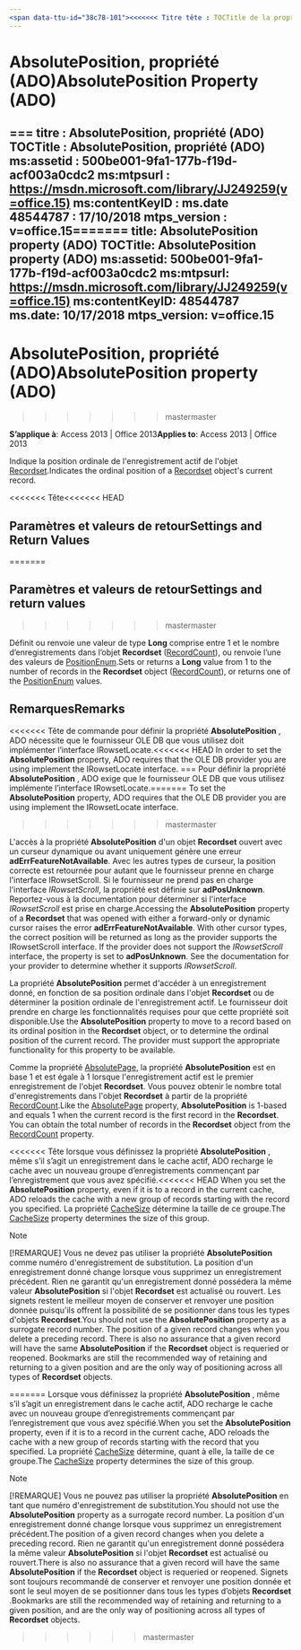 ```yaml
---
<span data-ttu-id="38c78-101"><<<<<<< Titre tête : TOCTitle de la propriété AbsolutePosition (ADO) : ms:assetid de la propriété AbsolutePosition (ADO) : 500be001-9fa1-177b-f19d-acf003a0cdc2 ms:mtpsurl : https://msdn.microsoft.com/library/JJ249259(v=office.15) ms:contentKeyID : ms.date 48544787 : mtps_ 18/09/2015 version : v=office.15</span><span class="sxs-lookup"><span data-stu-id="38c78-101"><<<<<<< HEAD title: AbsolutePosition Property (ADO) TOCTitle: AbsolutePosition Property (ADO) ms:assetid: 500be001-9fa1-177b-f19d-acf003a0cdc2 ms:mtpsurl: https://msdn.microsoft.com/library/JJ249259(v=office.15) ms:contentKeyID: 48544787 ms.date: 09/18/2015 mtps_version: v=office.15</span></span>
---
```


# <a name="absoluteposition-property-ado"></a><span data-ttu-id="38c78-102">AbsolutePosition, propriété (ADO)</span><span class="sxs-lookup"><span data-stu-id="38c78-102">AbsolutePosition Property (ADO)</span></span>

<span data-ttu-id="38c78-103">=== titre : AbsolutePosition, propriété (ADO) TOCTitle : AbsolutePosition, propriété (ADO) ms:assetid : 500be001-9fa1-177b-f19d-acf003a0cdc2 ms:mtpsurl : https://msdn.microsoft.com/library/JJ249259(v=office.15) ms:contentKeyID : ms.date 48544787 : 17/10/2018 mtps_version : v=office.15</span><span class="sxs-lookup"><span data-stu-id="38c78-103">======= title: AbsolutePosition property (ADO) TOCTitle: AbsolutePosition property (ADO) ms:assetid: 500be001-9fa1-177b-f19d-acf003a0cdc2 ms:mtpsurl: https://msdn.microsoft.com/library/JJ249259(v=office.15) ms:contentKeyID: 48544787 ms.date: 10/17/2018 mtps_version: v=office.15</span></span>
---

# <a name="absoluteposition-property-ado"></a><span data-ttu-id="38c78-104">AbsolutePosition, propriété (ADO)</span><span class="sxs-lookup"><span data-stu-id="38c78-104">AbsolutePosition property (ADO)</span></span>
>>>>>>> <span data-ttu-id="38c78-105">master</span><span class="sxs-lookup"><span data-stu-id="38c78-105">master</span></span>

<span data-ttu-id="38c78-106">**S’applique à**: Access 2013 | Office 2013</span><span class="sxs-lookup"><span data-stu-id="38c78-106">**Applies to**: Access 2013 | Office 2013</span></span>

<span data-ttu-id="38c78-107">Indique la position ordinale de l'enregistrement actif de l'objet [Recordset](recordset-object-ado.md).</span><span class="sxs-lookup"><span data-stu-id="38c78-107">Indicates the ordinal position of a [Recordset](recordset-object-ado.md) object's current record.</span></span>

<span data-ttu-id="38c78-108"><<<<<<< Tête</span><span class="sxs-lookup"><span data-stu-id="38c78-108"><<<<<<< HEAD</span></span>
## <a name="settings-and-return-values"></a><span data-ttu-id="38c78-109">Paramètres et valeurs de retour</span><span class="sxs-lookup"><span data-stu-id="38c78-109">Settings and Return Values</span></span>
=======
## <a name="settings-and-return-values"></a><span data-ttu-id="38c78-110">Paramètres et valeurs de retour</span><span class="sxs-lookup"><span data-stu-id="38c78-110">Settings and return values</span></span>
>>>>>>> <span data-ttu-id="38c78-111">master</span><span class="sxs-lookup"><span data-stu-id="38c78-111">master</span></span>

<span data-ttu-id="38c78-112">Définit ou renvoie une valeur de type **Long** comprise entre 1 et le nombre d’enregistrements dans l’objet **Recordset** ([RecordCount](recordcount-property-ado.md)), ou renvoie l’une des valeurs de [PositionEnum](positionenum.md).</span><span class="sxs-lookup"><span data-stu-id="38c78-112">Sets or returns a **Long** value from 1 to the number of records in the **Recordset** object ([RecordCount](recordcount-property-ado.md)), or returns one of the [PositionEnum](positionenum.md) values.</span></span>

## <a name="remarks"></a><span data-ttu-id="38c78-113">Remarques</span><span class="sxs-lookup"><span data-stu-id="38c78-113">Remarks</span></span>

<span data-ttu-id="38c78-114"><<<<<<< Tête de commande pour définir la propriété **AbsolutePosition** , ADO nécessite que le fournisseur OLE DB que vous utilisez doit implémenter l’interface IRowsetLocate.</span><span class="sxs-lookup"><span data-stu-id="38c78-114"><<<<<<< HEAD In order to set the **AbsolutePosition** property, ADO requires that the OLE DB provider you are using implement the IRowsetLocate interface.</span></span>
<span data-ttu-id="38c78-115">=== Pour définir la propriété **AbsolutePosition** , ADO exige que le fournisseur OLE DB que vous utilisez implémente l’interface IRowsetLocate.</span><span class="sxs-lookup"><span data-stu-id="38c78-115">======= To set the **AbsolutePosition** property, ADO requires that the OLE DB provider you are using implement the IRowsetLocate interface.</span></span>
>>>>>>> <span data-ttu-id="38c78-116">master</span><span class="sxs-lookup"><span data-stu-id="38c78-116">master</span></span>

<span data-ttu-id="38c78-p102">L'accès à la propriété **AbsolutePosition** d'un objet **Recordset** ouvert avec un curseur dynamique ou avant uniquement génère une erreur **adErrFeatureNotAvailable**. Avec les autres types de curseur, la position correcte est retournée pour autant que le fournisseur prenne en charge l'interface IRowsetScroll. Si le fournisseur ne prend pas en charge l'interface *IRowsetScroll*, la propriété est définie sur **adPosUnknown**. Reportez-vous à la documentation pour déterminer si l'interface *IRowsetScroll* est prise en charge.</span><span class="sxs-lookup"><span data-stu-id="38c78-p102">Accessing the **AbsolutePosition** property of a **Recordset** that was opened with either a forward-only or dynamic cursor raises the error **adErrFeatureNotAvailable**. With other cursor types, the correct position will be returned as long as the provider supports the IRowsetScroll interface. If the provider does not support the *IRowsetScroll* interface, the property is set to **adPosUnknown**. See the documentation for your provider to determine whether it supports *IRowsetScroll*.</span></span>

<span data-ttu-id="38c78-p103">La propriété **AbsolutePosition** permet d'accéder à un enregistrement donné, en fonction de sa position ordinale dans l'objet **Recordset** ou de déterminer la position ordinale de l'enregistrement actif. Le fournisseur doit prendre en charge les fonctionnalités requises pour que cette propriété soit disponible.</span><span class="sxs-lookup"><span data-stu-id="38c78-p103">Use the **AbsolutePosition** property to move to a record based on its ordinal position in the **Recordset** object, or to determine the ordinal position of the current record. The provider must support the appropriate functionality for this property to be available.</span></span>

<span data-ttu-id="38c78-p104">Comme la propriété [AbsolutePage](absolutepage-property-ado.md), la propriété **AbsolutePosition** est en base 1 et est égale à 1 lorsque l'enregistrement actif est le premier enregistrement de l'objet **Recordset**. Vous pouvez obtenir le nombre total d'enregistrements dans l'objet **Recordset** à partir de la propriété [RecordCount](recordcount-property-ado.md).</span><span class="sxs-lookup"><span data-stu-id="38c78-p104">Like the [AbsolutePage](absolutepage-property-ado.md) property, **AbsolutePosition** is 1-based and equals 1 when the current record is the first record in the **Recordset**. You can obtain the total number of records in the **Recordset** object from the [RecordCount](recordcount-property-ado.md) property.</span></span>

<span data-ttu-id="38c78-125"><<<<<<< Tête lorsque vous définissez la propriété **AbsolutePosition** , même s’il s’agit un enregistrement dans le cache actif, ADO recharge le cache avec un nouveau groupe d’enregistrements commençant par l’enregistrement que vous avez spécifié.</span><span class="sxs-lookup"><span data-stu-id="38c78-125"><<<<<<< HEAD When you set the **AbsolutePosition** property, even if it is to a record in the current cache, ADO reloads the cache with a new group of records starting with the record you specified.</span></span> <span data-ttu-id="38c78-126">La propriété [CacheSize](cachesize-property-ado.md) détermine la taille de ce groupe.</span><span class="sxs-lookup"><span data-stu-id="38c78-126">The [CacheSize](cachesize-property-ado.md) property determines the size of this group.</span></span>


> [!NOTE]
> <a name="pyou-should-not-use-the-strongabsolutepositionstrong-property-as-a-surrogate-record-number-the-position-of-a-given-record-changes-when-you-delete-a-preceding-record-there-is-also-no-assurance-that-a-given-record-will-have-the-same-strongabsolutepositionstrong-if-the-strongrecordsetstrong-object-is-requeried-or-reopened-bookmarks-are-still-the-recommended-way-of-retaining-and-returning-to-a-given-position-and-are-the-only-way-of-positioning-across-all-types-of-strongrecordsetstrong-objectsp"></a><P><span data-ttu-id="38c78-p106">[!REMARQUE] Vous ne devez pas utiliser la propriété <STRONG>AbsolutePosition</STRONG> comme numéro d'enregistrement de substitution. La position d'un enregistrement donné change lorsque vous supprimez un enregistrement précédent. Rien ne garantit qu'un enregistrement donné possédera la même valeur <STRONG>AbsolutePosition</STRONG> si l'objet <STRONG>Recordset</STRONG> est actualisé ou rouvert. Les signets restent le meilleur moyen de conserver et renvoyer une position donnée puisqu'ils offrent la possibilité de se positionner dans tous les types d'objets <STRONG>Recordset</STRONG>.</span><span class="sxs-lookup"><span data-stu-id="38c78-p106">You should not use the <STRONG>AbsolutePosition</STRONG> property as a surrogate record number. The position of a given record changes when you delete a preceding record. There is also no assurance that a given record will have the same <STRONG>AbsolutePosition</STRONG> if the <STRONG>Recordset</STRONG> object is requeried or reopened. Bookmarks are still the recommended way of retaining and returning to a given position and are the only way of positioning across all types of <STRONG>Recordset</STRONG> objects.</span></span></P>
=======
<span data-ttu-id="38c78-131">Lorsque vous définissez la propriété **AbsolutePosition** , même s’il s’agit un enregistrement dans le cache actif, ADO recharge le cache avec un nouveau groupe d’enregistrements commençant par l’enregistrement que vous avez spécifié.</span><span class="sxs-lookup"><span data-stu-id="38c78-131">When you set the **AbsolutePosition** property, even if it is to a record in the current cache, ADO reloads the cache with a new group of records starting with the record that you specified.</span></span> <span data-ttu-id="38c78-132">La propriété [CacheSize](cachesize-property-ado.md) détermine, quant à elle, la taille de ce groupe.</span><span class="sxs-lookup"><span data-stu-id="38c78-132">The [CacheSize](cachesize-property-ado.md) property determines the size of this group.</span></span>


> [!NOTE]
> <span data-ttu-id="38c78-133">[!REMARQUE] Vous ne pouvez pas utiliser la propriété **AbsolutePosition** en tant que numéro d'enregistrement de substitution.</span><span class="sxs-lookup"><span data-stu-id="38c78-133">You should not use the **AbsolutePosition** property as a surrogate record number.</span></span> <span data-ttu-id="38c78-134">La position d'un enregistrement donné change lorsque vous supprimez un enregistrement précédent.</span><span class="sxs-lookup"><span data-stu-id="38c78-134">The position of a given record changes when you delete a preceding record.</span></span> <span data-ttu-id="38c78-135">Rien ne garantit qu'un enregistrement donné possédera la même valeur **AbsolutePosition** si l'objet **Recordset** est actualisé ou rouvert.</span><span class="sxs-lookup"><span data-stu-id="38c78-135">There is also no assurance that a given record will have the same **AbsolutePosition** if the **Recordset** object is requeried or reopened.</span></span> <span data-ttu-id="38c78-136">Signets sont toujours recommandé de conserver et renvoyer une position donnée et sont le seul moyen de se positionner dans tous les types d’objets **Recordset** .</span><span class="sxs-lookup"><span data-stu-id="38c78-136">Bookmarks are still the recommended way of retaining and returning to a given position, and are the only way of positioning across all types of **Recordset** objects.</span></span>
>>>>>>> <span data-ttu-id="38c78-137">master</span><span class="sxs-lookup"><span data-stu-id="38c78-137">master</span></span>


